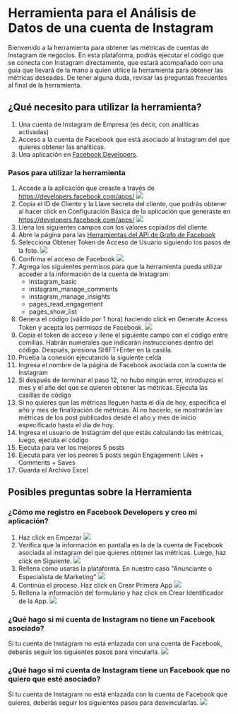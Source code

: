 # Herramienta para el Análisis de Datos de una cuenta de Instagram
Bienvenido a la herramienta para obtener las métricas de cuentas de Instagram de negocios. En esta plataforma, podrás ejecutar el código que se conecta con Instagram directamente, que estará acompañado con una guía que llevará de la mano a quien utilice la herramienta para obtener las métricas deseadas. De tener alguna duda, revisar las preguntas frecuentes al final de la herramienta.

## ¿Qué necesito para utilizar la herramienta?
1. Una cuenta de Instagram de Empresa (es decir, con analíticas activadas)
2. Acceso a la cuenta de Facebook que está asociado al Instagram del que quieres obtener las analíticas.
3. Una aplicación en [Facebook Developers](https://developers.facebook.com/apps/).

### Pasos para utilizar la herramienta
1. Accede a la aplicación que creaste a través de https://developers.facebook.com/apps/
![](fotosHerramientaInstagram/paso8-accederALaApp.png)
2. Copia el ID de Cliente y la Llave secreta del cliente, que podrás obtener al hacer click en Configuración Básica de la aplicación que generaste en https://developers.facebook.com/apps/
![](fotosHerramientaInstagram/paso9-copiarIdYClave.png)
3. Llena los siguientes campos con los valores copiados del cliente.
4. Abre la página para las [Herramientas del API de Grafo de Facebook](https://developers.facebook.com/tools/explorer)
5. Selecciona Obtener Token de Acceso de Usuario siguiendo los pasos de la foto.
![](fotosHerramientaInstagram/paso5-comienzoTokenDeAcceso.png)
6. Confirma el acceso de Facebook 
![](fotosHerramientaInstagram/paso6-confirmarAcceso.png)
7. Agrega los siguientes permisos para que la herramienta pueda utilizar acceder a la información de la cuenta de Instagram:  
    - instagram_basic
    - instagram_manage_comments
    - instagram_manage_insights
    - pages_read_engagement
    - pages_show_list
8. Genera el código (válido por 1 hora) haciendo click en Generate Access Token y acepta los permisos de Facebook.
![](fotosHerramientaInstagram/paso7-generarCodigoDeAcceso.png)
9. Copia el token de acceso y llene el siguiente campo con el código entre comillas. Habrán numerales que indicarán instrucciones dentro del código. Después, presiona SHIFT+Enter en la casilla.
10. Prueba la conexión ejecutando la siguiente celda
11. Ingresa el nombre de la página de Facebook asociada con la cuenta de Instagram
12. Si después de terminar el paso 12, no hubo ningún error, introduzca el mes y el año del que se quieren obtener las métricas. Ejecuta las casillas de código
13. Si no quieres que las métricas lleguen hasta el día de hoy, especifica el año y mes de finalización de métricas. Al no hacerlo, se mostrarán las métricas de los post publicados desde el año y mes de inicio especificado hasta el día de hoy.
14. Ingresa el usuario de Instagram del que estás calculando las métricas, luego, ejecuta el código
15. Ejecuta para ver los mejores 5 posts
16. Ejecuta para ver los peores 5 posts según Engagement: Likes + Comments + Saves
17. Guarda el Archivo Excel

## Posibles preguntas sobre la Herramienta

### ¿Cómo me registro en Facebook Developers y creo mi aplicación?
1. Haz click en Empezar 
![](fotosHerramientaInstagram/paso0-iniciarRegistro.png)
2. Verifica que la información en pantalla es la de la cuenta de Facebook asociada al instagram del que quieres obtener las métricas. Luego, haz click en Siguiente.
![](fotosHerramientaInstagram/paso1-aceptarFB.png)
3. Rellena cómo usarás la plataforma. En nuestro caso "Anunciante o Especialista de Marketing"
![](fotosHerramientaInstagram/paso2-informacionSobreUso.png)
4. Continúa el proceso. Haz click en Crear Primera App
![](fotosHerramientaInstagram/paso3-crearApp.png)
5. Rellena la información del formulario y haz click en Crear Identificador de la App.
![](fotosHerramientaInstagram/paso4-informacionApp.png)

### ¿Qué hago si mi cuenta de Instagram no tiene un Facebook asociado?
Si tu cuenta de Instagram no está enlazada con una cuenta de Facebook, deberás seguir los siguientes pasos para vincularla.
![](fotosHerramientaInstagram/vincularFB.png)
### ¿Qué hago si mi cuenta de Instagram tiene un Facebook que no quiero que esté asociado?
Si tu cuenta de Instagram no está enlazada con la cuenta de Facebook que quieres, deberás seguir los siguientes pasos para desvincularlas.
![](fotosHerramientaInstagram/desvincularFB.png)